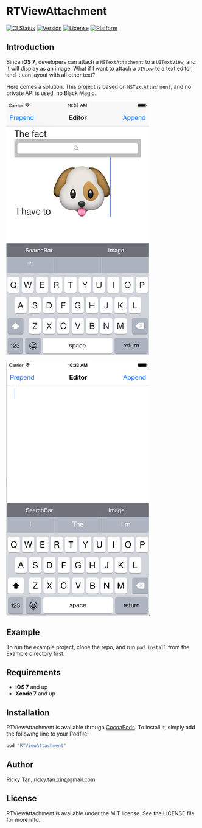 # RTViewAttachment

[![CI Status](http://img.shields.io/travis/rickytan/RTViewAttachment.svg?style=flat)](https://travis-ci.org/rickytan/RTViewAttachment)
[![Version](https://img.shields.io/cocoapods/v/RTViewAttachment.svg?style=flat)](http://cocoapods.org/pods/RTViewAttachment)
[![License](https://img.shields.io/cocoapods/l/RTViewAttachment.svg?style=flat)](http://cocoapods.org/pods/RTViewAttachment)
[![Platform](https://img.shields.io/cocoapods/p/RTViewAttachment.svg?style=flat)](http://cocoapods.org/pods/RTViewAttachment)

## Introduction

Since **iOS 7**, developers can attach a `NSTextAttachemnt` to a `UITextView`, and it will display as an image. What if I want to attach a `UIView` to a text editor, and it can layout with all other text?

Here comes a solution. This project is based on `NSTextAttachment`, and no private API is used, no Black Magic.

![screenshot1](./Screenshot/1.png)

![screenshot2](./Screenshot/2.gif);

## Example

To run the example project, clone the repo, and run `pod install` from the Example directory first.

## Requirements

- **iOS 7** and up
- **Xcode 7** and up

## Installation

RTViewAttachment is available through [CocoaPods](http://cocoapods.org). To install
it, simply add the following line to your Podfile:

```ruby
pod "RTViewAttachment"
```

## Author

Ricky Tan, ricky.tan.xin@gmail.com

## License

RTViewAttachment is available under the MIT license. See the LICENSE file for more info.
